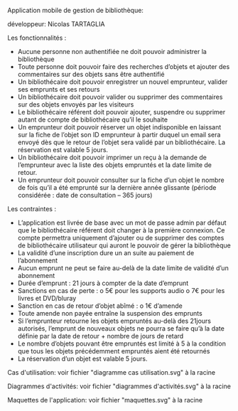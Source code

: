 Application mobile de gestion de bibliothèque: 

développeur: Nicolas TARTAGLIA

Les fonctionnalités :
-	Aucune personne non authentifiée ne doit pouvoir administrer la bibliothèque
-	Toute personne doit pouvoir faire des recherches d’objets et ajouter des commentaires sur des objets sans être authentifié
-	Un bibliothécaire doit pouvoir enregistrer un nouvel emprunteur, valider ses emprunts et ses retours
-	Un bibliothécaire doit pouvoir valider ou supprimer des commentaires sur des objets envoyés par les visiteurs
-	Le bibliothécaire référent doit pouvoir ajouter, suspendre ou supprimer autant de compte de bibliothécaire qu’il le souhaite
-	Un emprunteur doit pouvoir réserver un objet indisponible en laissant sur la fiche de l’objet son ID emprunteur à partir duquel un email sera envoyé dès que le retour de l’objet sera validé par un bibliothécaire. La réservation est valable 5 jours.
-	Un bibliothécaire doit pouvoir imprimer un reçu à la demande de l’emprunteur avec la liste des objets empruntés et la date limite de retour.
-	Un emprunteur doit pouvoir consulter sur la fiche d’un objet le nombre de fois qu’il a été emprunté sur la dernière année glissante (période considérée : date de consultation – 365 jours)


Les contraintes :
-	L’application est livrée de base avec un mot de passe admin par défaut que le bibliothécaire référent doit changer à la première connexion. Ce compte permettra uniquement d’ajouter ou de supprimer des comptes de bibliothécaire utilisateur qui auront le pouvoir de gérer la bibliothèque
-	La validité d’une inscription dure un an suite au paiement de l’abonnement 
-	Aucun emprunt ne peut se faire au-delà de la date limite de validité d’un abonnement
-	Durée d’emprunt : 21 jours à compter de la date d’emprunt
-	Sanctions en cas de perte :
	o	5€ pour les supports audio
	o	7€ pour les livres et DVD/bluray
-	Sanction en cas de retour d’objet abîmé :
	o	1€ d’amende
-	Toute amende non payée entraîne la suspension des emprunts
-	Si l’emprunteur retourne les objets empruntés au-delà des 21jours autorisés, l’emprunt de nouveaux objets ne pourra se faire qu’à la date définie par la date de retour + nombre de jours de retard
-	Le nombre d’objets pouvant être empruntés est limité à 5 à la condition que tous les objets précédemment empruntés aient été retournés
-	La réservation d’un objet est valable 5 jours.


Cas d'utilisation: voir fichier "diagramme cas utilisation.svg" à la racine

Diagrammes d'activités: voir fichier "diagrammes d'activités.svg" à la racine

Maquettes de l'application: voir fichier "maquettes.svg" à la racine
